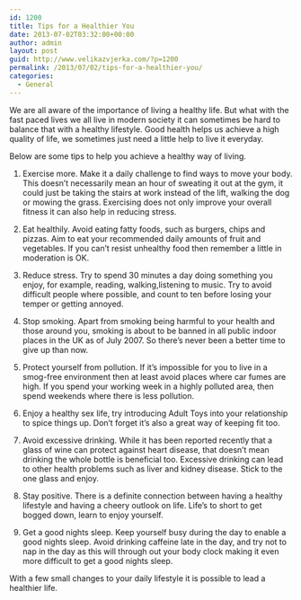 ```yaml
---
id: 1200
title: Tips for a Healthier You
date: 2013-07-02T03:32:00+00:00
author: admin
layout: post
guid: http://www.velikazvjerka.com/?p=1200
permalink: /2013/07/02/tips-for-a-healthier-you/
categories:
  - General
---
```

We are all aware of the importance of living a healthy life. But what with the fast paced lives we all live in modern society it can sometimes be hard to balance that with a healthy lifestyle. Good health helps us achieve a high quality of life, we sometimes just need a little help to live it everyday.

Below are some tips to help you achieve a healthy way of living.

1. Exercise more. Make it a daily challenge to find ways to move your body. This doesn&#8217;t necessarily mean an hour of sweating it out at the gym, it could just be taking the stairs at work instead of the lift, walking the dog or mowing the grass. Exercising does not only improve your overall fitness it can also help in reducing stress.

2. Eat healthily. Avoid eating fatty foods, such as burgers, chips and pizzas. Aim to eat your recommended daily amounts of fruit and vegetables. If you can&#8217;t resist unhealthy food then remember a little in moderation is OK.

3. Reduce stress. Try to spend 30 minutes a day doing something you enjoy, for example, reading, walking,listening to music. Try to avoid difficult people where possible, and count to ten before losing your temper or getting annoyed.

4. Stop smoking. Apart from smoking being harmful to your health and those around you, smoking is about to be banned in all public indoor places in the UK as of July 2007. So there&#8217;s never been a better time to give up than now.

5. Protect yourself from pollution. If it&#8217;s impossible for you to live in a smog-free environment then at least avoid places where car fumes are high. If you spend your working week in a highly polluted area, then spend weekends where there is less pollution.

6. Enjoy a healthy sex life, try introducing Adult Toys into your relationship to spice things up. Don&#8217;t forget it&#8217;s also a great way of keeping fit too.

7. Avoid excessive drinking. While it has been reported recently that a glass of wine can protect against heart disease, that doesn&#8217;t mean drinking the whole bottle is beneficial too. Excessive drinking can lead to other health problems such as liver and kidney disease. Stick to the one glass and enjoy.

8. Stay positive. There is a definite connection between having a healthy lifestyle and having a cheery outlook on life. Life&#8217;s to short to get bogged down, learn to enjoy yourself.

9. Get a good nights sleep. Keep yourself busy during the day to enable a good nights sleep. Avoid drinking caffeine late in the day, and try not to nap in the day as this will through out your body clock making it even more difficult to get a good nights sleep.

With a few small changes to your daily lifestyle it is possible to lead a healthier life.